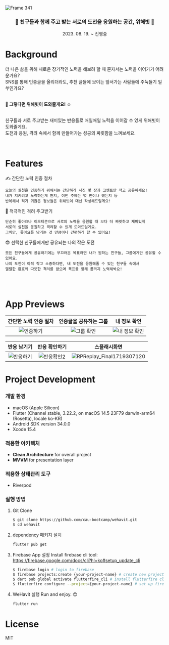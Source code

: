 ![Frame 341](https://github.com/cau-bootcamp/wehavit/assets/39216546/e0ea1545-b810-48c8-bf31-37687d3f5e61)

<h3 align="center"> 🎉 친구들과 함께 주고 받는 서로의 도전을 응원하는 공간, 위해빗 👏 </h3>
<div align="center"> 2023. 08. 19. ~ 진행중 </div>

# Background
더 나은 삶을 위해 새로운 장기적인 노력을 해보려 할 때 혼자서는 노력을 이어가기 어려운가요? <br>
SNS를 통해 인증글을 올리더라도, 추천 글들에 보이는 앞서가는 사람들에 주눅들기 일쑤인가요? 
<br><br>

**🧚 그렇다면 위해빗이 도와줄게요! ☺️**
<br><br>

친구들과 서로 주고받는 재미있는 반응들로 매일매일 노력을 이어갈 수 있게 위해빗이 도와줄게요. <br>
도전과 응원, 격려 속에서 함께 만들어가는 성공의 짜릿함을 느껴보세요. 
 <br>
 
 <br>
 
# Features
✍️ 간단한 노력 인증 절차
    
    오늘의 실천을 인증하기 위해서는 간단하게 사진 몇 장과 코멘트만 적고 공유하세요!
    내가 지키려고 노력하는게 뭔지, 이번 주에는 몇 번이나 했는지 등 
    반복해서 적기 귀찮은 정보들은 위해빗이 대신 작성해드릴게요!
    
📣 적극적인 격려 주고받기
    
    단순히 좋아요나 이모티콘으로 서로의 노력을 응원할 때 보다 더 짜릿하고 재미있게 
    서로의 실천을 응원하고 격려할 수 있게 도와드릴게요.
    그치만, 좋아요를 남기는 것 만큼이나 간편하게 할 수 있어요!
    
😎 선택한 친구들에게만 공유되는 나의 작은 도전
    
    모든 친구들에게 공유하기에는 부끄러운 목표라면 내가 원하는 친구들, 그룹에게만 공유할 수 있어요.
    나의 도전이 아직 작고 소중하다면, 내 도전을 응원해줄 수 있는 친구들 속에서 
    열렬한 환호와 따뜻한 격려를 받으며 목표를 향해 끝까지 노력해봐요!
<br>

<br>

# App Previews

|간단한 노력 인증 절차|인증글을 공유하는 그룹|내 정보 확인|
|:-:|:-:|:-:|
|![인증하기](https://github.com/cau-bootcamp/wehavit/assets/39216546/bc4a8286-ecfd-49b4-b7f6-74f4467a481a)|![그룹 확인](https://github.com/cau-bootcamp/wehavit/assets/39216546/e75fbdd6-8f74-4d82-a14a-7d42dfa5b28d)|![내 정보 확인](https://github.com/cau-bootcamp/wehavit/assets/39216546/5dbaeed5-4522-4c14-aa0c-c1ed9a9b82ac)|


|반응 남기기|반응 확인하기|스플래시화면|
|:-:|:-:|:-:|
|![반응하기](https://github.com/cau-bootcamp/wehavit/assets/39216546/88241d1c-a2b9-47e5-9fb6-bba3459fac0f)|![반응확인2](https://github.com/cau-bootcamp/wehavit/assets/39216546/597a4e47-09ca-4b4c-9cb5-1d83f4be5b4c)|![RPReplay_Final1719307120](https://github.com/cau-bootcamp/wehavit/assets/39216546/ea919153-d5e6-4867-85e9-21badaa2bfe5)|



# Project Development
### 개발 환경

- macOS (Apple Silicon)
- Flutter (Channel stable, 3.22.2, on macOS 14.5 23F79 darwin-arm64 (Rosetta), locale ko-KR)
- Android SDK version 34.0.0
- Xcode 15.4

### 적용한 아키텍처

- **Clean Architecture** for overall project
- **MVVM** for presentation layer

### 적용한 상태관리 도구
- Riverpod

### 실행 방법
1. Git Clone 
    
    ```bash
    $ git clone https://github.com/cau-bootcamp/wehavit.git 
    $ cd wehavit
    ```

2. dependency 패키지 설치

    ```bash
    flutter pub get
    ```

3. Firebase App 설정
    Install firebase cli tool: https://firebase.google.com/docs/cli?hl=ko#setup_update_cli
   
    ```bash
    $ firebase login # login to firebase
    $ firebase projects:create {your-project-name} # create new project
    $ dart pub global activate flutterfire_cli # install flutterfire cli
    $ flutterfire configure --project={your-project-name} # set up firebase config on you flutter app
    ```

5. WeHavit 실행
    Run and enjoy. 😊

    ```bash
    flutter run
    ```


# License

MIT
